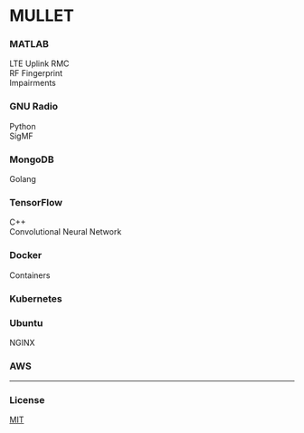 # MULLET

### MATLAB
LTE Uplink RMC  
RF Fingerprint  
Impairments

### GNU Radio
Python  
SigMF

### MongoDB
Golang

### TensorFlow
C++  
Convolutional Neural Network

### Docker
Containers

### Kubernetes

### Ubuntu
NGINX

### AWS

---

### License
[MIT](LICENSE)